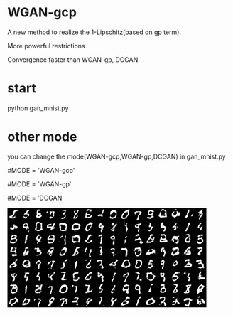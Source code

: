 # WGAN-gcp
A new method to realize the 1-Lipschitz(based on gp term).</p>
More powerful restrictions</p>
Convergence faster than WGAN-gp, DCGAN</p>

# start
python gan_mnist.py</p>

# other mode 
you can change the mode(WGAN-gcp,WGAN-gp,DCGAN) in gan_mnist.py</p>
#MODE = 'WGAN-gcp'</p>
#MODE = 'WGAN-gp'</p>
#MODE = 'DCGAN'</p>

![](https://github.com/nuptwuchen/WGAN-gcp/blob/master/raw/master/pic/gcp_1999.png)


